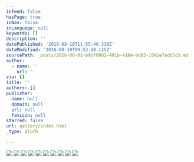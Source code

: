 ```yaml
---
inFeed: false
hasPage: true
inNav: false
inLanguage: null
keywords: []
description: ''
datePublished: '2016-08-10T11:55:40.338Z'
dateModified: '2016-08-10T09:53:10.135Z'
sourcePath: _posts/2016-06-01-b9bf0802-491b-4184-bd83-1092e7add5c5.md
author:
  - name: ''
    url: ''
via: {}
title: ''
authors: []
publisher:
  name: null
  domain: null
  url: null
  favicon: null
starred: false
url: gallery/index.html
_type: Blurb

---
```

![](https://the-grid-user-content.s3-us-west-2.amazonaws.com/56b8b44a-8105-441d-a6c7-c7c9d33bc989.png)
![](https://the-grid-user-content.s3-us-west-2.amazonaws.com/a112d09d-c2d7-460d-a975-ba0748734c75.jpg)
![](https://the-grid-user-content.s3-us-west-2.amazonaws.com/87d3a53d-f117-432c-8573-dd019c091083.jpg)
![](https://the-grid-user-content.s3-us-west-2.amazonaws.com/baabe431-9f8c-446e-a513-8ee754f1a615.jpg)
![](https://the-grid-user-content.s3-us-west-2.amazonaws.com/52dbbc53-8c59-4ec8-85d2-0f81bc08005b.jpg)
![](https://the-grid-user-content.s3-us-west-2.amazonaws.com/052dc253-6c12-4c3b-80bd-4d28a1c2310e.jpg)
![](https://the-grid-user-content.s3-us-west-2.amazonaws.com/83418e48-990b-489d-8b3c-6856ca506bad.jpg)
![](https://the-grid-user-content.s3-us-west-2.amazonaws.com/332e07e7-77af-4429-afcb-f3ded66e84df.jpg)
![](https://the-grid-user-content.s3-us-west-2.amazonaws.com/9f99b057-97bb-49be-b4a3-44f18df767b9.jpg)
![](https://the-grid-user-content.s3-us-west-2.amazonaws.com/4b3c85f1-968f-4d6f-a836-22a4671bb670.jpg)